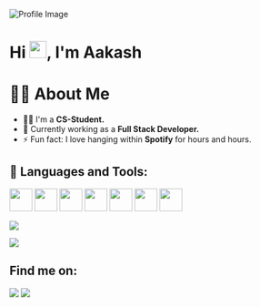 ![Profile Image](https://t3.ftcdn.net/jpg/08/24/65/58/360_F_824655815_s3DwP9iy1AxFQRWpli3ahNOg4CJ22zGu.jpg)



# Hi <img src="https://raw.githubusercontent.com/MartinHeinz/MartinHeinz/master/wave.gif" width="30px">, I'm Aakash


# 🙋‍♂️ About Me
- 👨‍💻 I'm a **CS-Student.**
- 🌱 Currently working as a **Full Stack Developer.**
- ⚡ Fun fact: I love hanging within **Spotify** for hours and hours.

## 🚀 Languages and Tools:
[<img src="https://img.icons8.com/color/48/000000/javascript.png" width="40" height="40" />](https://developer.mozilla.org/en-US/docs/Web/JavaScript)
[<img src="https://img.icons8.com/color/48/000000/typescript.png" width="40" height="40" />](https://www.typescriptlang.org/)
[<img src="https://img.icons8.com/color/48/000000/vue-js.png" width="40" height="40" />](https://vuejs.org/)
[<img src="https://nuxt.com/assets/design-kit/icon-green.svg" width="40" height="40" />](https://nuxtjs.org/)
[<img src="https://img.icons8.com/color/48/000000/react-native.png" width="40" height="40" />](https://reactjs.org/)
[<img src="https://img.icons8.com/color/48/000000/nodejs.png" width="40" height="40" />](https://nodejs.org/)
[<img src="https://img.icons8.com/color/48/000000/django.png" width="40" height="40" />](https://www.djangoproject.com/)

![](https://github-readme-stats.vercel.app/api/top-langs/?username=cole15sky&theme=dark&hide_border=false&include_all_commits=true&count_private=false&layout=compact)



[![](https://visitcount.itsvg.in/api?id=cole15sky&icon=0&color=0)](https://visitcount.itsvg.in)






## Find me on:
[<img src="https://img.icons8.com/fluent/48/000000/twitter.png" />](https://x.com/adoresky___)
[<img src="https://img.icons8.com/fluent/48/000000/linkedin.png" />](https://www.linkedin.com/in/aakash-dawadi165/)


